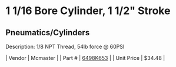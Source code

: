 # 1 1/16 Bore Cylinder, 1 1/2" Stroke
## Pneumatics/Cylinders
Description: 	1/8 NPT Thread, 54lb force @ 60PSI 

| Vendor | Mcmaster | 
| Part # | [6498K653](http://www.mcmaster.com/) | 
| Unit Price | $34.48 | 
